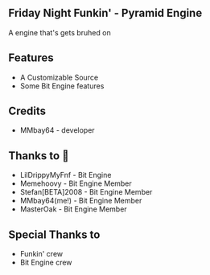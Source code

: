 ## Friday Night Funkin' - Pyramid Engine 

A engine that's gets bruhed on

## Features

* A Customizable Source
* Some Bit Engine features

## Credits

* MMbay64 - developer

## Thanks to 🎉

* LilDrippyMyFnf - Bit Engine
* Memehoovy - Bit Engine Member
* Stefan[BETA]2008 - Bit Engine Member
* MMbay64(me!) - Bit Engine Member
* MasterOak - Bit Engine Member

## Special Thanks to

* Funkin' crew
* Bit Engine crew

